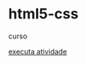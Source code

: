 # html5-css
 curso

<a href="https://samirasantos2008.github.io/html5-css/Exercicios/exe001">executa atividade</a>
<a href="">